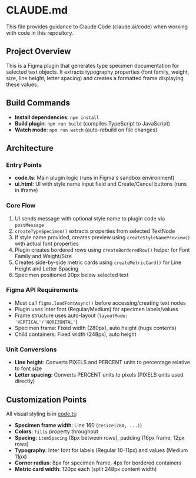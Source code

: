 # CLAUDE.md

This file provides guidance to Claude Code (claude.ai/code) when working with code in this repository.

## Project Overview

This is a Figma plugin that generates type specimen documentation for selected text objects. It extracts typography properties (font family, weight, size, line height, letter spacing) and creates a formatted frame displaying these values.

## Build Commands

- **Install dependencies**: `npm install`
- **Build plugin**: `npm run build` (compiles TypeScript to JavaScript)
- **Watch mode**: `npm run watch` (auto-rebuild on file changes)

## Architecture

### Entry Points
- **code.ts**: Main plugin logic (runs in Figma's sandbox environment)
- **ui.html**: UI with style name input field and Create/Cancel buttons (runs in iframe)

### Core Flow
1. UI sends message with optional style name to plugin code via `postMessage`
2. `createTypeSpecimen()` extracts properties from selected TextNode
3. If style name provided, creates preview using `createStyleNamePreview()` with actual font properties
4. Plugin creates bordered rows using `createBorderedRow()` helper for Font Family and Weight/Size
5. Creates side-by-side metric cards using `createMetricCard()` for Line Height and Letter Spacing
6. Specimen positioned 20px below selected text

### Figma API Requirements
- Must call `figma.loadFontAsync()` before accessing/creating text nodes
- Plugin uses Inter font (Regular/Medium) for specimen labels/values
- Frame structure uses auto-layout (`layoutMode: 'VERTICAL'/'HORIZONTAL'`)
- Specimen frame: Fixed width (280px), auto height (hugs contents)
- Child containers: Fixed width (248px), auto height

### Unit Conversions
- **Line height**: Converts PIXELS and PERCENT units to percentage relative to font size
- **Letter spacing**: Converts PERCENT units to pixels (PIXELS units used directly)

## Customization Points
All visual styling is in [code.ts](code.ts):
- **Specimen frame width**: Line 160 (`resize(280, ...)`)
- **Colors**: `fills` property throughout
- **Spacing**: `itemSpacing` (8px between rows), padding (16px frame, 12px rows)
- **Typography**: Inter font for labels (Regular 10-11px) and values (Medium 11px)
- **Corner radius**: 8px for specimen frame, 4px for bordered containers
- **Metric card width**: 120px each (split 248px content width)
